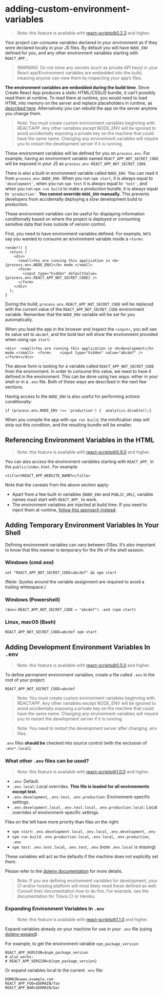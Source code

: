 adding-custom-environment-variables
===================================

> Note: this feature is available with react-scripts@0.2.3 and higher.

Your project can consume variables declared in your environment as if they were declared locally in your JS files. By default you will have `NODE_ENV` defined for you, and any other environment variables starting with `REACT_APP_`.

> WARNING: Do not store any secrets (such as private API keys) in your React app!Environment variables are embedded into the build, meaning anyone can view them by inspecting your app’s files.

**The environment variables are embedded during the build time**. Since Create React App produces a static HTML/CSS/JS bundle, it can’t possibly read them at runtime. To read them at runtime, you would need to load HTML into memory on the server and replace placeholders in runtime, as [described here](title-and-meta-tags.md#injecting-data-from-the-server-into-the-page). Alternatively you can rebuild the app on the server anytime you change them.

> Note: You must create custom environment variables beginning with REACT*APP*. Any other variables except NODE\_ENV will be ignored to avoid accidentally exposing a private key on the machine that could have the same name. Changing any environment variables will require you to restart the development server if it is running.

These environment variables will be defined for you on `process.env`. For example, having an environment variable named `REACT_APP_NOT_SECRET_CODE` will be exposed in your JS as `process.env.REACT_APP_NOT_SECRET_CODE`.

There is also a built-in environment variable called `NODE_ENV`. You can read it from `process.env.NODE_ENV`. When you run `npm start`, it is always equal to `'development'`, when you run `npm test` it is always equal to `'test'`, and when you run `npm run build` to make a production bundle, it is always equal to `'production'`. **You cannot override `NODE_ENV` manually.** This prevents developers from accidentally deploying a slow development build to production.

These environment variables can be useful for displaying information conditionally based on where the project is deployed or consuming sensitive data that lives outside of version control.

First, you need to have environment variables defined. For example, let’s say you wanted to consume an environment variable inside a `<form>`:

    render() {
      return (
        <div>
          <small>You are running this application in <b>{process.env.NODE_ENV}</b> mode.</small>
          <form>
            <input type="hidden" defaultValue={process.env.REACT_APP_NOT_SECRET_CODE} />
          </form>
        </div>
      );
    }

During the build, `process.env.REACT_APP_NOT_SECRET_CODE` will be replaced with the current value of the `REACT_APP_NOT_SECRET_CODE` environment variable. Remember that the `NODE_ENV` variable will be set for you automatically.

When you load the app in the browser and inspect the `<input>`, you will see its value set to `abcdef`, and the bold text will show the environment provided when using `npm start`:

    <div>  <small>You are running this application in <b>development</b> mode.</small>  <form>    <input type="hidden" value="abcdef" />  </form></div>

The above form is looking for a variable called `REACT_APP_NOT_SECRET_CODE` from the environment. In order to consume this value, we need to have it defined in the environment. This can be done using two ways: either in your shell or in a `.env` file. Both of these ways are described in the next few sections.

Having access to the `NODE_ENV` is also useful for performing actions conditionally:

    if (process.env.NODE_ENV !== 'production') {  analytics.disable();}

When you compile the app with `npm run build`, the minification step will strip out this condition, and the resulting bundle will be smaller.

Referencing Environment Variables in the HTML
---------------------------------------------

> Note: this feature is available with react-scripts@0.9.0 and higher.

You can also access the environment variables starting with `REACT_APP_` in the `public/index.html`. For example:

    <title>%REACT_APP_WEBSITE_NAME%</title>

Note that the caveats from the above section apply:

-   Apart from a few built-in variables (`NODE_ENV` and `PUBLIC_URL`), variable names must start with `REACT_APP_` to work.
-   The environment variables are injected at build time. If you need to inject them at runtime, [follow this approach instead](title-and-meta-tags.md#generating-dynamic-meta-tags-on-the-server).

Adding Temporary Environment Variables In Your Shell
----------------------------------------------------

Defining environment variables can vary between OSes. It’s also important to know that this manner is temporary for the life of the shell session.

### Windows (cmd.exe)

    set "REACT_APP_NOT_SECRET_CODE=abcdef" && npm start

(Note: Quotes around the variable assignment are required to avoid a trailing whitespace.)

### Windows (Powershell)

    ($env:REACT_APP_NOT_SECRET_CODE = "abcdef") -and (npm start)

### Linux, macOS (Bash)

    REACT_APP_NOT_SECRET_CODE=abcdef npm start

Adding Development Environment Variables In `.env`
--------------------------------------------------

> Note: this feature is available with react-scripts@0.5.0 and higher.

To define permanent environment variables, create a file called `.env` in the root of your project:

    REACT_APP_NOT_SECRET_CODE=abcdef

> Note: You must create custom environment variables beginning with REACT*APP*. Any other variables except NODE\_ENV will be ignored to avoid accidentally exposing a private key on the machine that could have the same name. Changing any environment variables will require you to restart the development server if it is running.

> Note: You need to restart the development server after changing .env files.

`.env` files **should be** checked into source control (with the exclusion of `.env*.local`).

### What other `.env` files can be used?

> Note: this feature is available with react-scripts@1.0.0 and higher.

-   `.env`: Default.
-   `.env.local`: Local overrides. **This file is loaded for all environments except test.**
-   `.env.development`, `.env.test`, `.env.production`: Environment-specific settings.
-   `.env.development.local`, `.env.test.local`, `.env.production.local`: Local overrides of environment-specific settings.

Files on the left have more priority than files on the right:

-   `npm start`: `.env.development.local`, `.env.local`, `.env.development`, `.env`
-   `npm run build`: `.env.production.local`, `.env.local`, `.env.production`, `.env`
-   `npm test`: `.env.test.local`, `.env.test`, `.env` (note `.env.local` is missing)

These variables will act as the defaults if the machine does not explicitly set them.

Please refer to the [dotenv documentation](https://github.com/motdotla/dotenv) for more details.

> Note: If you are defining environment variables for development, your CI and/or hosting platform will most likely need these defined as well. Consult their documentation how to do this. For example, see the documentation for Travis CI or Heroku.

### Expanding Environment Variables In `.env`

> Note: this feature is available with react-scripts@1.1.0 and higher.

Expand variables already on your machine for use in your `.env` file (using [dotenv-expand](https://github.com/motdotla/dotenv-expand)).

For example, to get the environment variable `npm_package_version`:

    REACT_APP_VERSION=$npm_package_version
    # also works:
    # REACT_APP_VERSION=${npm_package_version}

Or expand variables local to the current `.env` file:

    DOMAIN=www.example.com
    REACT_APP_FOO=$DOMAIN/foo
    REACT_APP_BAR=$DOMAIN/bar
